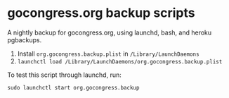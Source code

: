gocongress.org backup scripts
====

A nightly backup for gocongress.org, using launchd, bash, and
heroku pgbackups.

1. Install `org.gocongress.backup.plist` in `/Library/LaunchDaemons`
1. `launchctl load /Library/LaunchDaemons/org.gocongress.backup.plist`

To test this script through launchd, run:

    sudo launchctl start org.gocongress.backup
